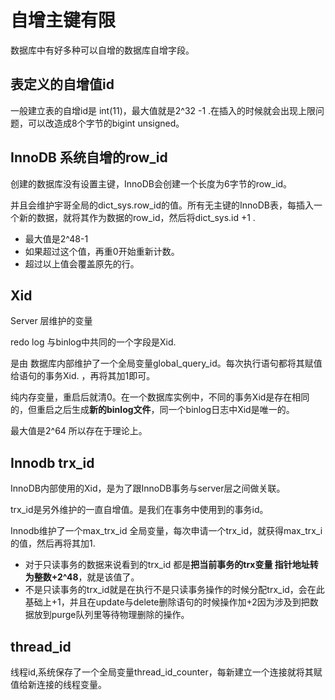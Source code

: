 # 自增主键有限

数据库中有好多种可以自增的数据库自增字段。

## 表定义的自增值id

一般建立表的自增id是 int(11)，最大值就是2^32 -1 .在插入的时候就会出现上限问题，可以改造成8个字节的bigint unsigned。

## InnoDB 系统自增的row_id

创建的数据库没有设置主键，InnoDB会创建一个长度为6字节的row_id。

并且会维护宇哥全局的dict_sys.row_id的值。所有无主键的InnoDB表，每插入一个新的数据，就将其作为数据的row_id，然后将dict_sys.id +1 .

- 最大值是2^48-1
- 如果超过这个值，再重0开始重新计数。
- 超过以上值会覆盖原先的行。
  
## Xid

Server 层维护的变量

redo log 与binlog中共同的一个字段是Xid.

是由 数据库内部维护了一个全局变量global_query_id。每次执行语句都将其赋值给语句的事务Xid. ，再将其加1即可。

纯内存变量，重启后就清0。在一个数据库实例中，不同的事务Xid是存在相同的，但重启之后生成**新的binlog文件**，同一个binlog日志中Xid是唯一的。

最大值是2^64 所以存在于理论上。

## Innodb trx_id

InnoDB内部使用的Xid，是为了跟InnoDB事务与server层之间做关联。

trx_id是另外维护的一直自增值。是我们在事务中使用到的事务id。

Innodb维护了一个max_trx_id 全局变量，每次申请一个trx_id，就获得max_trx_i的值，然后再将其加1.

- 对于只读事务的数据来说看到的trx_id 都是**把当前事务的trx变量 指针地址转为整数+2^48**，就是该值了。
- 不是只读事务的trx_id就是在执行不是只读事务操作的时候分配trx_id，会在此基础上+1，并且在update与delete删除语句的时候操作加+2因为涉及到把数据放到purge队列里等待物理删除的操作。
  
## thread_id

线程id,系统保存了一个全局变量thread_id_counter，每新建立一个连接就将其赋值给新连接的线程变量。

